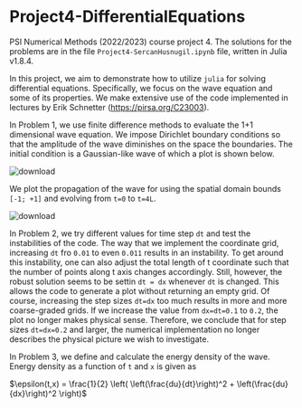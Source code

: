 # Project4-DifferentialEquations
PSI Numerical Methods (2022/2023) course project 4. The solutions for the problems are in the file `Project4-SercanHusnugil.ipynb` file, written in Julia v1.8.4.

In this project, we aim to demonstrate how to utilize `julia` for solving differential equations. Specifically, we focus on the wave equation and some of its properties. We make extensive use of the code implemented in lectures by Erik Schnetter (https://pirsa.org/C23003).

In Problem 1, we use finite difference methods to evaluate the 1+1 dimensional wave equation. We impose Dirichlet boundary conditions so that the amplitude of the wave diminishes on the space the boundaries. The initial condition is a Gaussian-like wave of which a plot is shown below.  

![download](https://user-images.githubusercontent.com/122399037/221422372-cc7dd072-ffcd-420b-a62a-1a7ac0e630bc.png)

We plot the propagation of the wave for using the spatial domain bounds `[-1; +1]` and evolving from `t=0` to `t=4L`.

![download](https://user-images.githubusercontent.com/122399037/221422683-7c60d2d9-0a65-41de-a5f5-1a8e096dfe51.png)

In Problem 2, we try different values for time step `dt` and test the instabilities of the code. The way that we implement the coordinate grid, increasing ``dt`` fro ``0.01`` to even ``0.011`` results in an instability. To get around this instability, one can also adjust the total length of t coordinate such that the number of points along t axis changes accordingly. Still, however, the robust solution seems to be settin ``dt = dx`` whenever ``dt`` is changed. This allows the code to generate a plot without returning an empty grid. Of course, increasing the step sizes ``dt=dx`` too much results in more and more coarse-graded grids. If we increase the value from ``dx=dt=0.1`` to ``0.2``, the plot no longer makes physical sense. Therefore, we conclude that for step sizes ``dt=dx=0.2`` and larger, the numerical implementation no longer describes the physical picture we wish to investigate.

In Problem 3, we define and calculate the energy density of the wave. Energy density as a function of `t` and `x` is given as

$\epsilon(t,x) = \frac{1}{2} \left(  \left(\frac{du}{dt}\right)^2 + \left(\frac{du}{dx}\right)^2 \right)$
